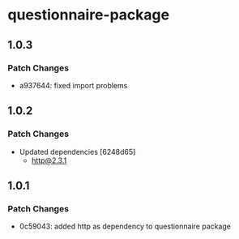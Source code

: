 # questionnaire-package

## 1.0.3

### Patch Changes

- a937644: fixed import problems

## 1.0.2

### Patch Changes

- Updated dependencies [6248d65]
  - http@2.3.1

## 1.0.1

### Patch Changes

- 0c59043: added http as dependency to questionnaire package
